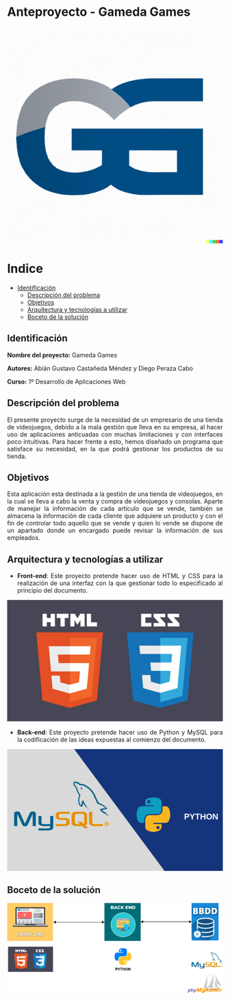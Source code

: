 <div align="justify">

# Anteproyecto - Gameda Games

![](../images/logo.png)
  
# Indice
  
+ [Identificación](#1)
  + [Descripción del problema](#2)
  + [Objetivos](#3)
  + [Arquitectura y tecnologías a utilizar](#4)
  + [Boceto de la solución](#5)

## Identificación <a id="1"></a>

**Nombre del proyecto:** Gameda Games

**Autores:** Abián Gustavo Castañeda Méndez y Diego Peraza Cabo

**Curso:** 1º Desarrollo de Aplicaciones Web

## Descripción del problema <a id="2"></a>

El presente proyecto surge de la necesidad de un empresario de una tienda de videojuegos, debido a la mala gestión que lleva en su empresa, al hacer uso de aplicaciones anticuadas con muchas limitaciones y con interfaces poco intuitivas. Para hacer frente a esto, hemos diseñado un programa que satisface su necesidad, en la que podrá gestionar los productos de su tienda.

## Objetivos <a id="3"></a>

Esta aplicación esta destinada a la gestión de una tienda de videojuegos, en la cual se lleva a cabo la venta y compra de videojuegos y consolas. Aparte de manejar la información de cada artículo que se vende, también se almacena la información de cada cliente que adquiere un producto y con el fin de controlar todo aquello que se vende y quien lo vende
se dispone de un apartado donde un encargado puede revisar la información de sus empleados.

## Arquitectura y tecnologías a utilizar <a id="4"></a>

- **Front-end**: Este proyecto pretende hacer uso de HTML y CSS para la realización de una interfaz con la que gestionar todo lo especificado al principio del documento.

![](../images/front_end.png)

- **Back-end**: Este proyecto pretende hacer uso de Python y MySQL para la codificación de las ideas expuestas al comienzo del documento.

![](../images/back_end.png)

## Boceto de la solución <a id="5"></a> 
  
![](../images/ets-boceto.png)

